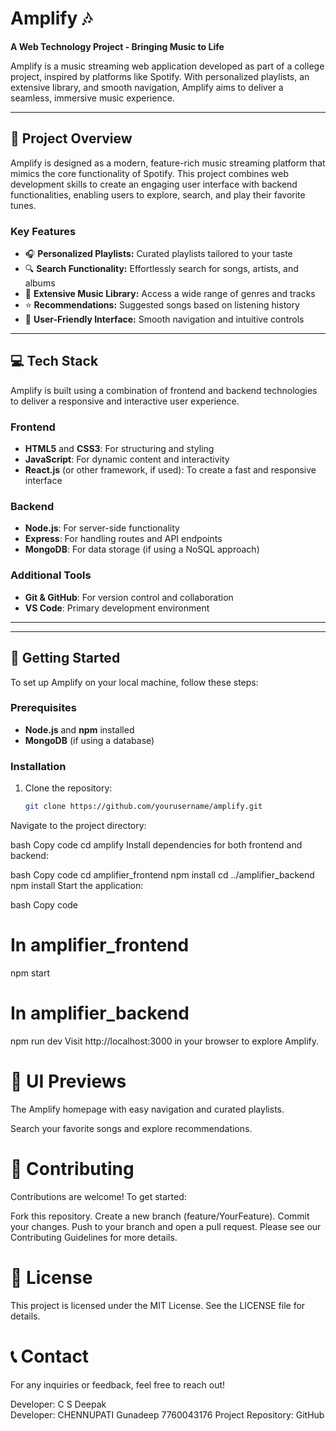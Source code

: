 # Amplify 🎶
**A Web Technology Project - Bringing Music to Life**

Amplify is a music streaming web application developed as part of a college project, inspired by platforms like Spotify. With personalized playlists, an extensive library, and smooth navigation, Amplify aims to deliver a seamless, immersive music experience.

---

## 🎯 Project Overview
Amplify is designed as a modern, feature-rich music streaming platform that mimics the core functionality of Spotify. This project combines web development skills to create an engaging user interface with backend functionalities, enabling users to explore, search, and play their favorite tunes.

### Key Features
- 🎧 **Personalized Playlists:** Curated playlists tailored to your taste
- 🔍 **Search Functionality:** Effortlessly search for songs, artists, and albums
- 📂 **Extensive Music Library:** Access a wide range of genres and tracks
- ⭐ **Recommendations:** Suggested songs based on listening history
- 🚀 **User-Friendly Interface:** Smooth navigation and intuitive controls

---

## 💻 Tech Stack
Amplify is built using a combination of frontend and backend technologies to deliver a responsive and interactive user experience.

### Frontend
- **HTML5** and **CSS3**: For structuring and styling
- **JavaScript**: For dynamic content and interactivity
- **React.js** (or other framework, if used): To create a fast and responsive interface

### Backend
- **Node.js**: For server-side functionality
- **Express**: For handling routes and API endpoints
- **MongoDB**: For data storage (if using a NoSQL approach)

### Additional Tools
- **Git & GitHub**: For version control and collaboration
- **VS Code**: Primary development environment

---



---

## 🚀 Getting Started

To set up Amplify on your local machine, follow these steps:

### Prerequisites
- **Node.js** and **npm** installed
- **MongoDB** (if using a database)

### Installation
1. Clone the repository:
   ```bash
   git clone https://github.com/yourusername/amplify.git
Navigate to the project directory:

bash
Copy code
cd amplify
Install dependencies for both frontend and backend:

bash
Copy code
cd amplifier_frontend
npm install
cd ../amplifier_backend
npm install
Start the application:

bash
Copy code
# In amplifier_frontend
npm start

# In amplifier_backend
npm run dev
Visit http://localhost:3000 in your browser to explore Amplify.

# 🎨 UI Previews
The Amplify homepage with easy navigation and curated playlists.

Search your favorite songs and explore recommendations.

# 🤝 Contributing
Contributions are welcome! To get started:

Fork this repository.
Create a new branch (feature/YourFeature).
Commit your changes.
Push to your branch and open a pull request.
Please see our Contributing Guidelines for more details.

 # 📄 License
This project is licensed under the MIT License. See the LICENSE file for details.

# 📞 Contact
For any inquiries or feedback, feel free to reach out!

Developer: C S Deepak<br>
Developer: CHENNUPATI Gunadeep
7760043176
Project Repository: GitHub